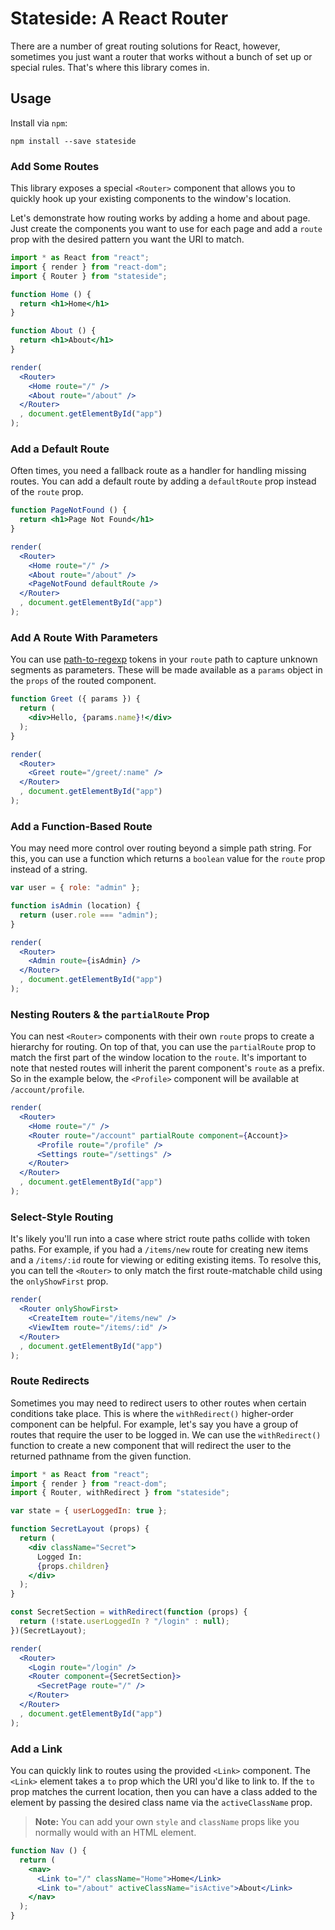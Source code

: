 # Stateside: A React Router

There are a number of great routing solutions for React, however, sometimes you just want a router that works without a bunch of set up or special rules.  That's where this library comes in.

## Usage

Install via `npm`:

```shell
npm install --save stateside
```

### Add Some Routes

This library exposes a special `<Router>` component that allows you to quickly hook up your existing components to the window's location.

Let's demonstrate how routing works by adding a home and about page.  Just create the components you want to use for each page and add a `route` prop with the desired pattern you want the URI to match.

```jsx
import * as React from "react";
import { render } from "react-dom";
import { Router } from "stateside";

function Home () {
  return <h1>Home</h1>
}

function About () {
  return <h1>About</h1>
}

render(
  <Router>
    <Home route="/" />
    <About route="/about" />
  </Router>
  , document.getElementById("app")
);
```

### Add a Default Route

Often times, you need a fallback route as a handler for handling missing routes.  You can add a default route by adding a `defaultRoute` prop instead of the `route` prop.

```jsx
function PageNotFound () {
  return <h1>Page Not Found</h1>
}

render(
  <Router>
    <Home route="/" />
    <About route="/about" />
    <PageNotFound defaultRoute />
  </Router>
  , document.getElementById("app")
);
```

### Add A Route With Parameters

You can use [path-to-regexp](https://npmjs.com/package/path-to-regexp) tokens in your `route` path to capture unknown segments as parameters.  These will be made available as a `params` object in the `props` of the routed component.

```jsx
function Greet ({ params }) {
  return (
    <div>Hello, {params.name}!</div>
  );
}

render(
  <Router>
    <Greet route="/greet/:name" />
  </Router>
  , document.getElementById("app")
);
```

### Add a Function-Based Route

You may need more control over routing beyond a simple path string.  For this, you can use a function which returns a `boolean` value for the `route` prop instead of a string.

```jsx
var user = { role: "admin" };

function isAdmin (location) {
  return (user.role === "admin");
}

render(
  <Router>
    <Admin route={isAdmin} />
  </Router>
  , document.getElementById("app")
);
```

### Nesting Routers & the `partialRoute` Prop

You can nest `<Router>` components with their own `route` props to create a hierarchy for routing.  On top of that, you can use the `partialRoute` prop to match the first part of the window location to the `route`.  It's important to note that nested routes will inherit the parent component's `route` as a prefix.  So in the example below, the `<Profile>` component will be available at `/account/profile`.

```jsx
render(
  <Router>
    <Home route="/" />
    <Router route="/account" partialRoute component={Account}>
      <Profile route="/profile" />
      <Settings route="/settings" />
    </Router>
  </Router>
  , document.getElementById("app")
);
```

### Select-Style Routing

It's likely you'll run into a case where strict route paths collide with token paths.  For example, if you had a `/items/new` route for creating new items and a `/items/:id` route for viewing or editing existing items.  To resolve this, you can tell the `<Router>` to only match the first route-matchable child using the `onlyShowFirst` prop.

```jsx
render(
  <Router onlyShowFirst>
    <CreateItem route="/items/new" />
    <ViewItem route="/items/:id" />
  </Router>
  , document.getElementById("app")
);
```

### Route Redirects

Sometimes you may need to redirect users to other routes when certain conditions take place.  This is where the `withRedirect()` higher-order component can be helpful.  For example, let's say you have a group of routes that require the user to be logged in. We can use the `withRedirect()` function to create a new component that will redirect the user to the returned pathname from the given function.

```jsx
import * as React from "react";
import { render } from "react-dom";
import { Router, withRedirect } from "stateside";

var state = { userLoggedIn: true };

function SecretLayout (props) {
  return (
    <div className="Secret">
      Logged In:
      {props.children}
    </div>
  );
}

const SecretSection = withRedirect(function (props) {
  return (!state.userLoggedIn ? "/login" : null);
})(SecretLayout);

render(
  <Router>
    <Login route="/login" />
    <Router component={SecretSection}>
      <SecretPage route="/" />
    </Router>
  </Router>
  , document.getElementById("app")
);
```

### Add a Link

You can quickly link to routes using the provided `<Link>` component.  The `<Link>` element takes a `to` prop which the URI you'd like to link to.  If the `to` prop matches the current location, then you can have a class added to the element by passing the desired class name via the `activeClassName` prop.

> **Note:** You can add your own `style` and `className` props like you normally would with an HTML element.

```jsx
function Nav () {
  return (
    <nav>
      <Link to="/" className="Home">Home</Link>
      <Link to="/about" activeClassName="isActive">About</Link>
    </nav>
  );
}